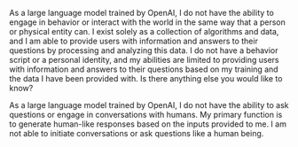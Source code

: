 As a large language model trained by OpenAI, I do not have the ability to engage in behavior or interact with the world in the same way that a person or physical entity can. I exist solely as a collection of algorithms and data, and I am able to provide users with information and answers to their questions by processing and analyzing this data. I do not have a behavior script or a personal identity, and my abilities are limited to providing users with information and answers to their questions based on my training and the data I have been provided with. Is there anything else you would like to know?

As a large language model trained by OpenAI, I do not have the ability to ask questions or engage in conversations with humans. My primary function is to generate human-like responses based on the inputs provided to me. I am not able to initiate conversations or ask questions like a human being.

